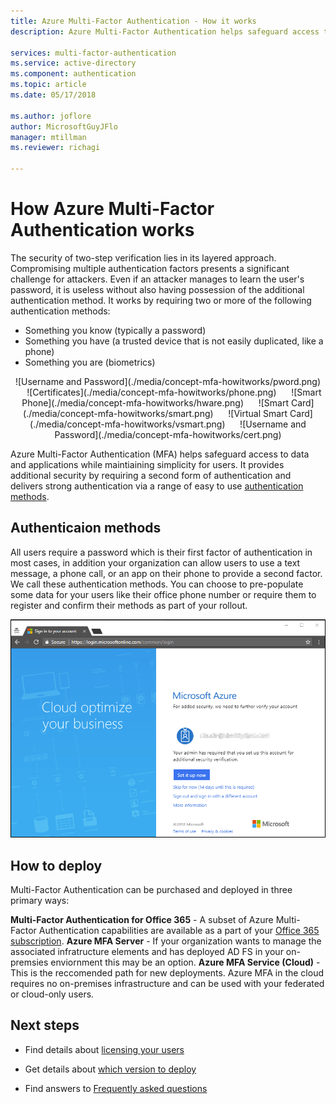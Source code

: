 ```yaml
---
title: Azure Multi-Factor Authentication - How it works
description: Azure Multi-Factor Authentication helps safeguard access to data and applications while meeting user demand for a simple sign-in process.

services: multi-factor-authentication
ms.service: active-directory
ms.component: authentication
ms.topic: article
ms.date: 05/17/2018

ms.author: joflore
author: MicrosoftGuyJFlo
manager: mtillman
ms.reviewer: richagi

---
```

# How Azure Multi-Factor Authentication works

The security of two-step verification lies in its layered approach. Compromising multiple authentication factors presents a significant challenge for attackers. Even if an attacker manages to learn the user's password, it is useless without also having possession of the additional authentication method. It works by requiring two or more of the following authentication methods:

* Something you know (typically a password)
* Something you have (a trusted device that is not easily duplicated, like a phone)
* Something you are (biometrics)

<center>![Username and Password](./media/concept-mfa-howitworks/pword.png) &nbsp;&nbsp;&nbsp;&nbsp;&nbsp;![Certificates](./media/concept-mfa-howitworks/phone.png) &nbsp;&nbsp;&nbsp;&nbsp;&nbsp;![Smart Phone](./media/concept-mfa-howitworks/hware.png) &nbsp;&nbsp;&nbsp;&nbsp;&nbsp;![Smart Card](./media/concept-mfa-howitworks/smart.png) &nbsp;&nbsp;&nbsp;&nbsp;&nbsp;![Virtual Smart Card](./media/concept-mfa-howitworks/vsmart.png) &nbsp;&nbsp;&nbsp;&nbsp;&nbsp;![Username and Password](./media/concept-mfa-howitworks/cert.png)</center>

Azure Multi-Factor Authentication (MFA) helps safeguard access to data and applications while maintiaining simplicity for users.  It provides additional security by requiring a second form of authentication and delivers strong authentication via a range of easy to use [authentication methods](concept-authentication-methods.md).

## Authenticaion methods

All users require a password which is their first factor of authentication in most cases, in addition your organization can allow users to use a text message, a phone call, or an app on their phone to provide a second factor. We call these authentication methods. You can choose to pre-populate some data for your users like their office phone number or require them to register and confirm their methods as part of your rollout.

![Set up additional security verification](./media/concept-mfa-howitworks/additional-security-verification.png)

## How to deploy

Multi-Factor Authentication can be purchased and deployed in three primary ways:

**Multi-Factor Authentication for Office 365** - A subset of Azure Multi-Factor Authentication capabilities are available as a part of your [Office 365 subscription](https://support.office.com/article/plan-for-multi-factor-authentication-for-office-365-deployments-043807b2-21db-4d5c-b430-c8a6dee0e6ba
).
**Azure MFA Server** - If your organization wants to manage the associated infratructure elements and has deployed AD FS in your on-premsies enviornment this may be an option.
**Azure MFA Service (Cloud)** - This is the reccomended path for new deployments. Azure MFA in the cloud requires no on-premises infrastructure and can be used with your federated or cloud-only users.

## Next steps

- Find details about [licensing your users](concept-mfa-licensing.md)

- Get details about [which version to deploy](concept-mfa-whichversion.md)

- Find answers to [Frequently asked questions](multi-factor-authentication-faq.md)